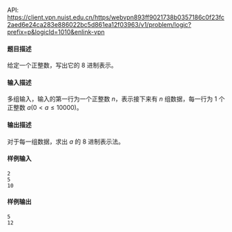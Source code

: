 API: https://client.vpn.nuist.edu.cn/https/webvpn893ff9021738b0357186c0f23fc2aed6e24ca283e886022bc5d861ea12f03963/v1/problem/logic?prefix=p&logicId=1010&enlink-vpn

#### 题目描述
给定一个正整数，写出它的 $8$ 进制表示。

#### 输入描述
多组输入，输入的第一行为一个正整数 $n$，表示接下来有 $n$ 组数据，每一行为 $1$ 个正整数 $a (0 < a  \leq  10000)$。

#### 输出描述
对于每一组数据，求出 $a$ 的 $8$ 进制表示法。

#### 样例输入

```
2
5
10
```
#### 样例输出

```
5
12
```

